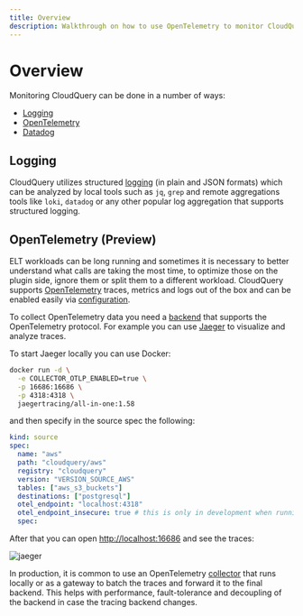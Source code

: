 ```yaml
---
title: Overview
description: Walkthrough on how to use OpenTelemetry to monitor CloudQuery Syncs
---
```


# Overview

Monitoring CloudQuery can be done in a number of ways:

- [Logging](#logging)
- [OpenTelemetry](#opentelemetry-preview)
- [Datadog](/docs/advanced-topics/monitoring/otel-datadog)

## Logging

CloudQuery utilizes structured [logging](../reference/cli/cloudquery) (in plain and JSON formats) which can be analyzed by local tools such as `jq`, `grep` and remote aggregations tools like `loki`, `datadog` or any other popular log aggregation that supports structured logging.

## OpenTelemetry (Preview)

ELT workloads can be long running and sometimes it is necessary to better understand what calls are taking the most time, to optimize those on the plugin side, ignore them or split them to a different workload.
CloudQuery supports [OpenTelemetry](https://opentelemetry.io/) traces, metrics and logs out of the box and can be enabled easily via [configuration](/docs/reference/source-spec).

To collect OpenTelemetry data you need a [backend](https://opentelemetry.io/docs/concepts/components/#exporters) that supports the OpenTelemetry protocol. For example you can use [Jaeger](https://opentelemetry.io/docs/instrumentation/go/exporters/#jaeger) to visualize and analyze traces.

To start Jaeger locally you can use Docker:

```bash
docker run -d \
  -e COLLECTOR_OTLP_ENABLED=true \
  -p 16686:16686 \
  -p 4318:4318 \
  jaegertracing/all-in-one:1.58
```

and then specify in the source spec the following:

```yaml
kind: source
spec:
  name: "aws"
  path: "cloudquery/aws"
  registry: "cloudquery"
  version: "VERSION_SOURCE_AWS"
  tables: ["aws_s3_buckets"]
  destinations: ["postgresql"]
  otel_endpoint: "localhost:4318"
  otel_endpoint_insecure: true # this is only in development when running local jaeger
  spec:
```

After that you can open [http://localhost:16686](http://localhost:16686) and see the traces:

![jaeger](/images/docs/jaeger.png)

In production, it is common to use an OpenTelemetry [collector](https://opentelemetry.io/docs/concepts/components/#collector) that runs locally or as a gateway to batch the traces and forward it to the final backend. This helps with performance, fault-tolerance and decoupling of the backend in case the tracing backend changes.
